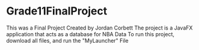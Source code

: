 # Grade11FinalProject
This was a Final Project Created by Jordan Corbett
The project is a JavaFX application that acts as a database for NBA Data 
To run this project, download all files, and run the "MyLauncher" File
